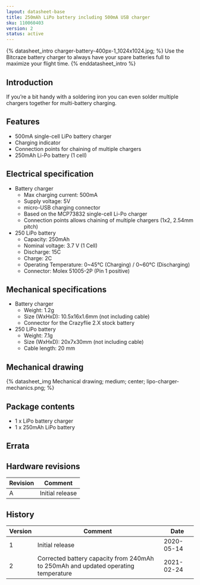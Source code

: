 ```yaml
---
layout: datasheet-base
title: 250mAh LiPo battery including 500mA USB charger
sku: 110060403
version: 2
status: active
---
```


{% datasheet_intro charger-battery-400px-1_1024x1024.jpg; %}
Use the Bitcraze battery charger to always have your spare batteries full to maximize your flight time.
{% enddatasheet_intro %}

## Introduction

If you’re a bit handy with a soldering iron you can even solder multiple chargers together for multi-battery charging.

## Features

* 500mA single-cell LiPo battery charger
* Charging indicator
* Connection points for chaining of multiple chargers
* 250mAh Li-Po battery (1 cell)

## Electrical specification

* Battery charger
  * Max charging current: 500mA
  * Supply voltage: 5V
  * micro-USB charging connector
  * Based on the MCP73832 single-cell Li-Po charger
  * Connection points allows chaining of multiple chargers (1x2, 2.54mm pitch)
* 250 LiPo battery
  * Capacity: 250mAh
  * Nominal voltage: 3.7 V (1 Cell)
  * Discharge: 15C
  * Charge: 2C
  * Operating Temperature: 0~45°C (Charging) / 0~60°C (Discharging)
  * Connector: Molex 51005-2P (Pin 1 positive)

## Mechanical specifications

* Battery charger
  * Weight: 1.2g
  * Size (WxHxD): 10.5x16x1.6mm (not including cable)
  * Connector for the Crazyflie 2.X stock battery
* 250 LiPo battery
  * Weight: 7.1g
  * Size (WxHxD): 20x7x30mm (not including cable)
  * Cable length: 20 mm

## Mechanical drawing

{% datasheet_img Mechanical drawing; medium; center; lipo-charger-mechanics.png; %}

## Package contents

* 1 x LiPo battery charger
* 1 x 250mAh LiPo battery

## Errata

## Hardware revisions

| Revision | Comment |
| ------- | ------- |
| A | Initial release |

## History

| Version | Comment | Date |
| ------- | ------- | ---- |
| 1 | Initial release | 2020-05-14 |
| 2 | Corrected battery capacity from 240mAh to 250mAh and updated operating temperature  | 2021-02-24 |
